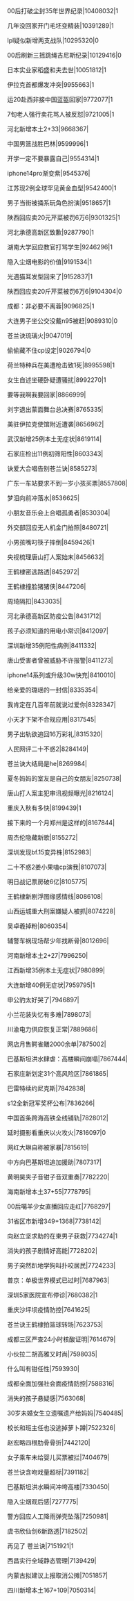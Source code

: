 00后打破尘封35年世界纪录|10408032|1

几年没回家开门毛坯变精装|10391289|1

lpl疑似新增两支战队|10295320|0

00后刷新三摇跳绳吉尼斯纪录|10129416|0

日本实业家稻盛和夫去世|10051812|1

伊拉克首都爆发冲突|9955663|1

运20赴西非接中国蓝盔回家|9772077|1

7旬老人强行卖花骂人被反怼|9721005|1

河北新增本土2+33|9668367|

中国男篮战胜巴林|9599996|1

开学一定不要暴露自己|9554314|1

iphone14pro渐变紫|9545376|

江苏现2例全球罕见黄金血型|9542400|1

男子当街被捅系玩角色扮演|9518657|1

陕西回应卖20元芹菜被罚6万6|9301325|1

河北承德高新区致歉|9287790|1

湖南大学回应教官打骂学生|9246296|1

隐入尘烟电影的价值|9191534|1

光遇猫耳发型回来了|9152837|1

陕西回应卖20斤芹菜被罚6万6|9104304|0

成都：非必要不离蓉|9096825|1

大连男子坐公交没戴n95被赶|9089310|0

苍兰诀琉璃火|9047019|

偷偷藏不住cp设定|9026794|0

荷兰特种兵在美遭枪击致1死|8995598|1

女生自述坐硬卧疑遭骚扰|8992270|1

要等我啊我要回家|8866999|

刘宇退出蒙面舞台总决赛|8765335|

美驻伊拉克使馆附近遭袭|8656962|

武汉新增25例本土无症状|8619114|

石家庄检出11例初筛阳性|8603343|

诀爱大合唱告别苍兰诀|8585273|

广东一车站要求不到一岁小孩买票|8557808|

梦泪向前冲落水|8536625|

小朋友音乐会上合唱孤勇者|8530304|

外交部回应无人机金门拍照|8480721|

小男孩嘴叼筷子摔倒|8459426|1

央视梳理唐山打人案始末|8456632|

王鹤棣密逃路透|8452972|

王鹤棣撞脸猪猪侠|8447206|

周琦隔扣|8433035|

河北承德高新区防疫公告|8431712|

孩子必须知道的用电小常识|8412097|

深圳新增35例阳性病例|8411332|

唐山受害者曾被威胁不许报警|8411273|

iphone14系列或升级30w快充|8410010|

给亲爱的璐瑶的一封信|8335354|

我肯定在几百年前就说过爱你|8328347|

小天才下架不合规应用|8317545|

男子出轨欲追回16万彩礼|8315320|

人民网评二十不惑2|8284149|

苍兰诀大结局是he|8269984|

夏冬妈妈的室友是自己的女朋友|8250738|

唐山打人案主犯审讯视频曝光|8216124|

重庆入秋有多快|8199439|1

接下来的一个月郑州是这样的|8167844|

周杰伦隐藏新歌|8155272|

深圳发现bf.15变异株|8152983|

二十不惑2姜小果嗑cp演我|8107073|

明日战记票房破6亿|8105775|

王鹤棣新剧浮图缘感情线|8086108|

山西运城重大刑案嫌疑人被抓|8074228|

吴卓羲掉粉|8060354|

辅警车祸现场帮少年找断骨|8012696|

河南新增本土2+27|7996250|

江西新增35例本土无症状|7980899|

大连新增40例无症状|7959795|1

申公豹太好哭了|7946897|

小兰花装失忆有多难|7898073|

川渝电力供应恢复正常|7889686|

网店月售鳄雀鳝2000余单|7875002|

巴基斯坦洪水肆虐：高楼瞬间崩塌|7867444|

石家庄新划定31个高风险区|7861865|

巴雷特续约尼克斯|7842838|

s12全新冠军奖杯公布|7836266|

中国首条跨海高铁全线铺轨|7828012|

延时摄影看重庆以火攻火|7816097|0

网红大琳自称被家暴|7815619|

中方向巴基斯坦追加援助|7807317|

黄明昊夹子音钳子音双重奏|7782220|

海南新增本土37+55|7778795|

00后噶羊少女直播回应走红|7768297|

31省区市新增349+1368|7738142|

向赵立坚求助的在柬男子获救|7734274|1

消失的孩子剧情好高能|7728202|

男子突然趴地学狗叫扑咬居民|7724233|

普京：单极世界模式已过时|7687963|

深圳5家医院宣布停诊|7680382|1

重庆沙坪坝疫情防控|7641625|

苍兰诀王鹤棣拍篮球转场|7623753|

成都三区严查24小时核酸证明|7614679|

小伙拉二胡高雅又时尚|7598035|

什么叫有钳任性|7593930|

成都全面加强社会面疫情防控|7588316|

消失的孩子悬疑感|7563068|

30岁未婚女生立遗嘱遗产给妈妈|7540485|

校长和班主任也没逃掉萝卜蹲|7522326|

赵宏略四根肋骨骨折|7442120|

女子乘车未给婴儿买票被拦|7404679|

苍兰诀含吻戏量超标|7391182|

巴基斯坦洪水瞬间冲垮高楼|7330450|

隐入尘烟观后感|7277775|

警方回应人工降雨弹壳坠落|7250981|

虞书欣仙剑6新路透|7182502|

再见了 苍兰诀|7151921|1

西昌实行全域静态管理|7139429|

内蒙古拟建议上报取消公摊|7051857|

四川新增本土167+109|7050314|

